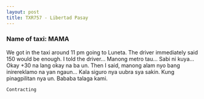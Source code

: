```yaml
---
layout: post
title: TXR757 - Libertad Pasay
---
```


### Name of taxi: MAMA

We got in the taxi around 11 pm going to Luneta. The driver immediately said 150 would be enough. I told the driver... Manong metro tau... Sabi ni kuya... Okay +30 na lang okay na ba un. Then I said, manong alam nyo bang inirereklamo na yan ngaun... Kala siguro nya uubra sya sakin. Kung pinagpilitan nya un. Bababa talaga kami. 

```Contracting```
